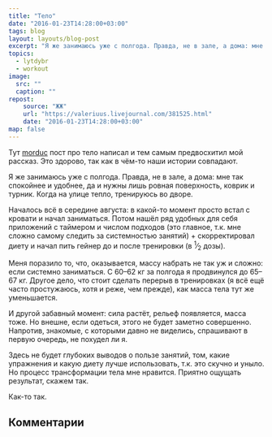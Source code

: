 ```yaml
---
title: "Тело"
date: "2016-01-23T14:28:00+03:00"
tags: blog
layout: layouts/blog-post
excerpt: "Я же занимаюсь уже с полгода. Правда, не в зале, а дома: мне так спокойнее и удобнее, да и нужны лишь ровная поверхность, коврик и турник. Когда на улице тепло, тренируюсь во дворе."
topics:
  - lytdybr
  - workout
image:
  src: ""
  caption: ""
repost:
    source: "ЖЖ"
    url: "https://valeriuus.livejournal.com/381525.html"
    date: "2016-01-23T14:28:00+03:00"
map: false
---
```


Тут [morduc](https://morduc.livejournal.com/) пост про тело написал и тем самым предвосхитил мой рассказ. Это здорово, так как в чём-то наши истории совпадают.

Я же занимаюсь уже с полгода. Правда, не в зале, а дома: мне так спокойнее и удобнее, да и нужны лишь ровная поверхность, коврик и турник. Когда на улице тепло, тренируюсь во дворе.

Началось всё в середине августа: в какой-то момент просто встал с кровати и начал заниматься. Потом нашёл ряд удобных для себя приложений с таймером и числом подходов (это главное, т.к. мне сложно самому следить за системностью занятий) + скорректировал диету и начал пить гейнер до и после тренировки (в <sup>1</sup>&frasl;<sub>2</sub> дозы).

Меня поразило то, что, оказывается, массу набрать не так уж и сложно: если системно заниматься. С 60–62 кг за полгода я продвинулся до 65–67 кг. Другое дело, что стоит сделать перерыв в тренировках (я всё ещё часто простужаюсь, хотя и реже, чем прежде), как масса тела тут же уменьшается.

И другой забавный момент: сила растёт, рельеф появляется, масса тоже. Но внешне, если одеться, этого не будет заметно совершенно. Напротив, знакомые, с которыми давно не виделись, спрашивают в первую очередь, не похудел ли я.

Здесь не будет глубоких выводов о пользе занятий, том, какие упражнения и какую диету лучше использовать, т.к. это скучно и уныло. Но процесс трансформации тела мне нравится. Приятно ощущать результат, скажем так.

Как-то так.

## Комментарии

<div data-lj-comment-embed="valeriuus--381525--1206101" data-domain="valeriuus.livejournal.com" data-journal="valeriuus" data-post-id="381525" data-comment-id="1206101" ></div> <script async src="https://l-stat.livejournal.net/js/??sdk.js?v=2"></script> 

<div data-lj-comment-embed="valeriuus--381525--1208149" data-domain="valeriuus.livejournal.com" data-journal="valeriuus" data-post-id="381525" data-comment-id="1208149" ></div> <script async src="https://l-stat.livejournal.net/js/??sdk.js?v=2"></script> 

<div data-lj-comment-embed="valeriuus--381525--1208405" data-domain="valeriuus.livejournal.com" data-journal="valeriuus" data-post-id="381525" data-comment-id="1208405" ></div> <script async src="https://l-stat.livejournal.net/js/??sdk.js?v=2"></script> 

<div data-lj-comment-embed="valeriuus--381525--1208917" data-domain="valeriuus.livejournal.com" data-journal="valeriuus" data-post-id="381525" data-comment-id="1208917" ></div> <script async src="https://l-stat.livejournal.net/js/??sdk.js?v=2"></script>

<div data-lj-comment-embed="valeriuus--381525--1209173" data-domain="valeriuus.livejournal.com" data-journal="valeriuus" data-post-id="381525" data-comment-id="1209173" ></div> <script async src="https://l-stat.livejournal.net/js/??sdk.js?v=2"></script> 
